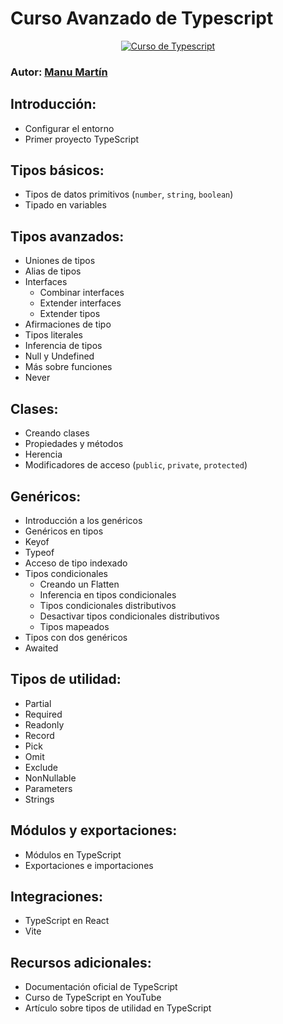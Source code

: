 # Curso Avanzado de Typescript

<div align="center">
  <a href="https://www.youtube.com/watch?v=LTtusG9pfVo" target:"_blank">
    <img src="https://img.youtube.com/vi/LTtusG9pfVo/mqdefault.jpg" alt="Curso de Typescript">
  </a>
</div>

### Autor: [Manu Martín](<(https://www.youtube.com/watch?v=LTtusG9pfVo)>)

## Introducción:

- Configurar el entorno
- Primer proyecto TypeScript

## Tipos básicos:

- Tipos de datos primitivos (`number`, `string`, `boolean`)
- Tipado en variables

## Tipos avanzados:

- Uniones de tipos
- Alias de tipos
- Interfaces
  - Combinar interfaces
  - Extender interfaces
  - Extender tipos
- Afirmaciones de tipo
- Tipos literales
- Inferencia de tipos
- Null y Undefined
- Más sobre funciones
- Never

## Clases:

- Creando clases
- Propiedades y métodos
- Herencia
- Modificadores de acceso (`public`, `private`, `protected`)

## Genéricos:

- Introducción a los genéricos
- Genéricos en tipos
- Keyof
- Typeof
- Acceso de tipo indexado
- Tipos condicionales
  - Creando un Flatten
  - Inferencia en tipos condicionales
  - Tipos condicionales distributivos
  - Desactivar tipos condicionales distributivos
  - Tipos mapeados
- Tipos con dos genéricos
- Awaited

## Tipos de utilidad:

- Partial
- Required
- Readonly
- Record
- Pick
- Omit
- Exclude
- NonNullable
- Parameters
- Strings

## Módulos y exportaciones:

- Módulos en TypeScript
- Exportaciones e importaciones

## Integraciones:

- TypeScript en React
- Vite

## Recursos adicionales:

- Documentación oficial de TypeScript
- Curso de TypeScript en YouTube
- Artículo sobre tipos de utilidad en TypeScript
